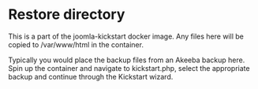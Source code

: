 # Restore directory

This is a part of the joomla-kickstart docker image. Any files here
will be copied to /var/www/html in the container.

Typically you would place the backup files from an Akeeba backup
here. Spin up the container and navigate to kickstart.php, select the
appropriate backup and continue through the Kickstart wizard.
